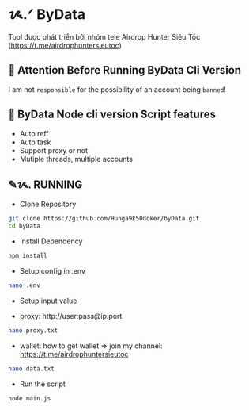 # ᝰ.ᐟ ByData

Tool được phát triển bởi nhóm tele Airdrop Hunter Siêu Tốc (https://t.me/airdrophuntersieutoc)

## 🚨 Attention Before Running ByData Cli Version

I am not `responsible` for the possibility of an account being `banned`!

## 📎 ByData Node cli version Script features

- Auto reff
- Auto task
- Support proxy or not
- Mutiple threads, multiple accounts

## ✎ᝰ. RUNNING

- Clone Repository

```bash
git clone https://github.com/Hunga9k50doker/byData.git
cd byData
```

- Install Dependency

```bash
npm install
```

- Setup config in .env

```bash
nano .env
```

- Setup input value

* proxy: http://user:pass@ip:port

```bash
nano proxy.txt
```

- wallet: how to get wallet => join my channel: https://t.me/airdrophuntersieutoc

```bash
nano data.txt
```

- Run the script

```bash
node main.js
```
